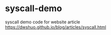 # syscall-demo
syscall demo code for website article https://dwshuo.github.io/blog/articles/syscall.html
